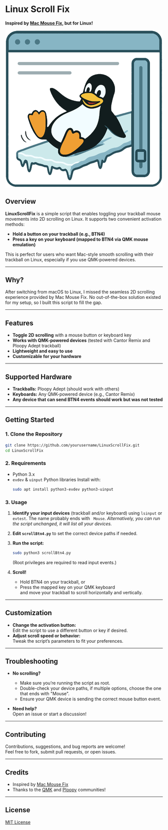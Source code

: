 # Linux Scroll Fix

**Inspired by [Mac Mouse Fix](https://github.com/noah-nuebling/mac-mouse-fix), but for Linux!**

![Linux Scroll Fix mascot](./img/LinuxScrollFix.png)

## Overview

**LinuxScrollFix** is a simple script that enables toggling your trackball mouse movements into 2D scrolling on Linux. It supports two convenient activation methods:
- **Hold a button on your trackball (e.g., BTN4)**
- **Press a key on your keyboard (mapped to BTN4 via QMK mouse emulation)**

This is perfect for users who want Mac-style smooth scrolling with their trackball on Linux, especially if you use QMK-powered devices.

---

## Why?

After switching from macOS to Linux, I missed the seamless 2D scrolling experience provided by Mac Mouse Fix. No out-of-the-box solution existed for my setup, so I built this script to fill the gap.

---

## Features

- **Toggle 2D scrolling** with a mouse button or keyboard key
- **Works with QMK-powered devices** (tested with Cantor Remix and Ploopy Adept trackball)
- **Lightweight and easy to use**
- **Customizable for your hardware**

---

## Supported Hardware

- **Trackballs:** Ploopy Adept (should work with others)
- **Keyboards:** Any QMK-powered device (e.g., Cantor Remix)
- **Any device that can send BTN4 events should work but was not tested**

---

## Getting Started

### 1. Clone the Repository

```bash
git clone https://github.com/yourusername/LinuxScrollFix.git
cd LinuxScrollFix
```

### 2. Requirements

- Python 3.x
- `evdev` & `uinput` Python libraries
  Install with:
  ```bash
  sudo apt install python3-evdev python3-uinput
  ```

### 3. Usage

1. **Identify your input devices** (trackball and/or keyboard) using `lsinput` or `evtest`. The name probably ends with ` Mouse`.
  _Alternatively, you can run the script unchanged, it will list all your devices._
2. **Edit `scrollBtn4.py`** to set the correct device paths if needed.
3. **Run the script:**
   ```bash
   sudo python3 scrollBtn4.py
   ```
   (Root privileges are required to read input events.)

4. **Scroll!**  
   - Hold BTN4 on your trackball, or  
   - Press the mapped key on your QMK keyboard  
   and move your trackball to scroll horizontally and vertically.

---

## Customization

- **Change the activation button:**  
  Edit the script to use a different button or key if desired.
- **Adjust scroll speed or behavior:**  
  Tweak the script’s parameters to fit your preferences.

---

## Troubleshooting

- **No scrolling?**  
  - Make sure you’re running the script as root.
  - Double-check your device paths, if multiple options, choose the one that ends with "Mouse".
  - Ensure your QMK device is sending the correct mouse button event.

- **Need help?**  
  Open an issue or start a discussion!

---

## Contributing

Contributions, suggestions, and bug reports are welcome!  
Feel free to fork, submit pull requests, or open issues.

---

## Credits

- Inspired by [Mac Mouse Fix](https://github.com/noah-nuebling/mac-mouse-fix)
- Thanks to the [QMK](https://qmk.fm) and [Ploopy](https://ploopy.co) communities!

---

## License

[MIT License](LICENSE)
